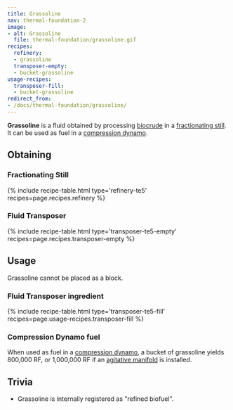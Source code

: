 ```yaml
---
title: Grassoline
nav: thermal-foundation-2
image:
- alt: Grassoline
  file: thermal-foundation/grassoline.gif
recipes:
  refinery:
  - grassoline
  transposer-empty:
  - bucket-grassoline
usage-recipes:
  transposer-fill:
  - bucket-grassoline
redirect_from:
- /docs/thermal-foundation/grassoline/
---
```


**Grassoline** is a fluid obtained by processing
[biocrude](/docs/thermal-foundation-2/biocrude/) in a [fractionating
still](/docs/thermal-expansion/fractionating-still/). It can be used as fuel in
a [compression dynamo](/docs/thermal-expansion/compression-dynamo/).


Obtaining
---------

### Fractionating Still
{% include recipe-table.html type='refinery-te5' recipes=page.recipes.refinery %}

### Fluid Transposer
{% include recipe-table.html type='transposer-te5-empty' recipes=page.recipes.transposer-empty %}


Usage
-----

Grassoline cannot be placed as a block.

### Fluid Transposer ingredient
{% include recipe-table.html type='transposer-te5-fill' recipes=page.usage-recipes.transposer-fill %}

### Compression Dynamo fuel
When used as fuel in a [compression
dynamo](/docs/thermal-expansion/compression-dynamo/), a bucket of grassoline
yields 800,000 RF, or 1,000,000 RF if an [agitative
manifold](/docs/thermal-expansion/augment-agitative-manifold/) is installed.


Trivia
------

* Grassoline is internally registered as "refined biofuel".
